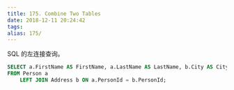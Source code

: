 ```yaml
---
title: 175. Combine Two Tables
date: 2018-12-11 20:24:42
tags:
alias: 175/
---
```


SQL 的左连接查询。

<!--more-->

```sql
SELECT a.FirstName AS FirstName, a.LastName AS LastName, b.City AS City, b.State AS State
FROM Person a
	LEFT JOIN Address b ON a.PersonId = b.PersonId;
```
